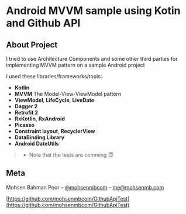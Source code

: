 Android MVVM sample using Kotin and Github API
=====

## About Project
I tried to use Architecture Components and some other third parties for implementing MVVM pattern on a sample Android project

I used these libraries/frameworks/tools:
- **Kotlin**
- **MVVM** The Model-View-ViewModel pattern
- **ViewModel**, **LifeCycle**, **LiveDate**
- **Dagger 2** 
- **Retrofit 2**
- **RxKotlin**, **RxAndroid**
- **Picasso**
- **Constraint layout**, **RecyclerView**
- **DataBinding Library**
- **Android DateUtils**

> * Note that the tests are comming 😇

## Meta

Mohsen Bahman Poor – [@mohsenmbcom](https://twitter.com/mohsenmbcom) – me@mohsenmb.com

[https://github.com/mohsenmbcom/GithubApiTest](https://github.com/mohsenmbcom/GithubApiTest)